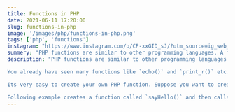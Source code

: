 ```yaml
---
title: Functions in PHP
date: 2021-06-11 17:20:00
slug: functions-in-php
image: '/images/php/functions-in-php.png'
tags: ['php', 'functions']
instagram: "https://www.instagram.com/p/CP-xxGID_sJ/?utm_source=ig_web_copy_link"
summery: "PHP functions are similar to other programming languages. A function is a piece of code which takes one more input in the form of parameter and does some processing and returns a value."
description: "PHP functions are similar to other programming languages. A function is a piece of code which takes one more input in the form of parameter and does some processing and returns a value.<br><br>

You already have seen many functions like `echo()` and `print_r()` etc. They are built-in functions but PHP gives you option to create your own functions as well.<br><br>

Its very easy to create your own PHP function. Suppose you want to create a PHP function which will simply write a simple message on your browser when you will call it. <br><br>

Following example creates a function called `sayHello()` and then calls it just after creating it."
---
```

